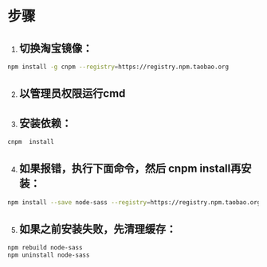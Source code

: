 # 步骤

1. ## 切换淘宝镜像：

  ```bash
  npm install -g cnpm --registry=https://registry.npm.taobao.org
  ```

2. ## 以管理员权限运行cmd

3. ## 安装依赖：

  ```bash
  cnpm  install
  ```

4. ## 如果报错，执行下面命令，然后 cnpm install再安装：

  ```bash
  npm install --save node-sass --registry=https://registry.npm.taobao.org --disturl=https://npm.taobao.org/dist --sass-binary-site=http://npm.taobao.org/mirrors/node-sass
  ```

5. ## 如果之前安装失败，先清理缓存：

  ```bash
  npm rebuild node-sass
  npm uninstall node-sass
  ```

  



